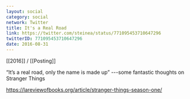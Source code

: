 ```yaml
---
layout: social
category: social
network: Twitter
title: It's a Real Road
link: https://twitter.com/steinea/status/771095453710647296
twitterID: 771095453710647296
date: 2016-08-31
---
```


[[2016]] / [[Posting]]

“It’s a real road, only the name is made up” ---some fantastic thoughts on Stranger Things

<https://lareviewofbooks.org/article/stranger-things-season-one/>
